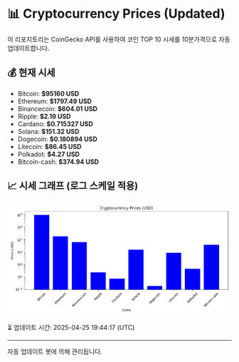 
# 📊 Cryptocurrency Prices (Updated)

이 리포지토리는 CoinGecko API를 사용하여 코인 TOP 10 시세를 10분가격으로 자동 업데이트합니다.

## 💰 현재 시세
- Bitcoin: **$95160 USD**
- Ethereum: **$1797.49 USD**
- Binancecoin: **$604.01 USD**
- Ripple: **$2.19 USD**
- Cardano: **$0.715327 USD**
- Solana: **$151.32 USD**
- Dogecoin: **$0.180894 USD**
- Litecoin: **$86.45 USD**
- Polkadot: **$4.27 USD**
- Bitcoin-cash: **$374.94 USD**

## 📈 시세 그래프 (로그 스케일 적용)
![Crypto Prices](crypto_prices.png)

⏳ 업데이트 시간: 2025-04-25 19:44:17 (UTC)

---
자동 업데이트 봇에 의해 관리됩니다.

